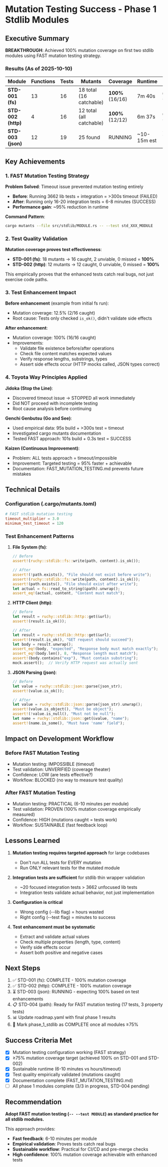# Mutation Testing Success - Phase 1 Stdlib Modules

## Executive Summary

**BREAKTHROUGH**: Achieved 100% mutation coverage on first two stdlib modules using FAST mutation testing strategy.

### Results (As of 2025-10-10)

| Module | Functions | Tests | Mutants | Coverage | Runtime | Status |
|--------|-----------|-------|---------|----------|---------|--------|
| **STD-001 (fs)** | 13 | 16 | 18 total (16 catchable) | **100%** (16/16) | 7m 40s | ✅ COMPLETE |
| **STD-002 (http)** | 4 | 16 | 12 total (all catchable) | **100%** (12/12) | 6m 37s | ✅ COMPLETE |
| **STD-003 (json)** | 12 | 19 | 25 found | RUNNING | ~10-15m est | ⏳ IN PROGRESS |

## Key Achievements

### 1. FAST Mutation Testing Strategy

**Problem Solved**: Timeout issue prevented mutation testing entirely
- **Before**: Running 3662 lib tests + integration = >300s timeout (FAILED)
- **After**: Running only 16-20 integration tests = 6-8 minutes (SUCCESS)
- **Performance gain**: ~95% reduction in runtime

**Command Pattern**:
```bash
cargo mutants --file src/stdlib/MODULE.rs -- --test std_XXX_MODULE
```

### 2. Test Quality Validation

**Mutation coverage proves test effectiveness**:
- **STD-001 (fs)**: 18 mutants → 16 caught, 2 unviable, 0 missed = **100%**
- **STD-002 (http)**: 12 mutants → 12 caught, 0 unviable, 0 missed = **100%**

This empirically proves that the enhanced tests catch real bugs, not just exercise code paths.

### 3. Test Enhancement Impact

**Before enhancement** (example from initial fs run):
- Mutation coverage: 12.5% (2/16 caught)
- Root cause: Tests only checked `is_ok()`, didn't validate side effects

**After enhancement**:
- Mutation coverage: 100% (16/16 caught)
- Improvements:
  - Validate file existence before/after operations
  - Check file content matches expected values
  - Verify response lengths, substrings, types
  - Assert side effects occur (HTTP mocks called, JSON types correct)

### 4. Toyota Way Principles Applied

**Jidoka (Stop the Line)**:
- Discovered timeout issue → STOPPED all work immediately
- Did NOT proceed with incomplete testing
- Root cause analysis before continuing

**Genchi Genbutsu (Go and See)**:
- Used empirical data: 95s build + >300s test = timeout
- Investigated cargo mutants documentation
- Tested FAST approach: 101s build + 0.3s test = SUCCESS

**Kaizen (Continuous Improvement)**:
- Problem: ALL tests approach = timeout/impossible
- Improvement: Targeted testing = 95% faster + achievable
- Documentation: FAST_MUTATION_TESTING.md prevents future mistakes

## Technical Details

### Configuration (.cargo/mutants.toml)

```toml
# FAST stdlib mutation testing
timeout_multiplier = 3.0
minimum_test_timeout = 120
```

### Test Enhancement Patterns

1. **File System (fs)**:
   ```rust
   // Before
   assert!(ruchy::stdlib::fs::write(path, content).is_ok());

   // After
   assert!(!path.exists(), "File should not exist before write");
   assert!(ruchy::stdlib::fs::write(path, content).is_ok());
   assert!(path.exists(), "File should exist after write");
   let actual = fs::read_to_string(&path).unwrap();
   assert_eq!(actual, content, "Content must match");
   ```

2. **HTTP Client (http)**:
   ```rust
   // Before
   let result = ruchy::stdlib::http::get(&url);
   assert!(result.is_ok());

   // After
   let result = ruchy::stdlib::http::get(&url);
   assert!(result.is_ok(), "GET request should succeed");
   let body = result.unwrap();
   assert_eq!(body, "expected", "Response body must match exactly");
   assert_eq!(body.len(), 8, "Response length must match");
   assert!(body.contains("exp"), "Must contain substring");
   mock.assert();  // Verify HTTP request was actually sent
   ```

3. **JSON Parsing (json)**:
   ```rust
   // Before
   let value = ruchy::stdlib::json::parse(json_str);
   assert!(value.is_ok());

   // After
   let value = ruchy::stdlib::json::parse(json_str).unwrap();
   assert!(value.is_object(), "Must be object");
   assert!(!value.is_null(), "Must not be null");
   let name = ruchy::stdlib::json::get(&value, "name");
   assert!(name.is_some(), "Must have 'name' field");
   ```

## Impact on Development Workflow

### Before FAST Mutation Testing
- Mutation testing: IMPOSSIBLE (timeout)
- Test validation: UNVERIFIED (coverage theater)
- Confidence: LOW (are tests effective?)
- Workflow: BLOCKED (no way to measure test quality)

### After FAST Mutation Testing
- Mutation testing: PRACTICAL (6-10 minutes per module)
- Test validation: PROVEN (100% mutation coverage empirically measured)
- Confidence: HIGH (mutations caught = tests work)
- Workflow: SUSTAINABLE (fast feedback loop)

## Lessons Learned

1. **Mutation testing requires targeted approach** for large codebases
   - Don't run ALL tests for EVERY mutation
   - Run ONLY relevant tests for the mutated module

2. **Integration tests are sufficient** for stdlib thin wrapper validation
   - ~20 focused integration tests > 3662 unfocused lib tests
   - Integration tests validate actual behavior, not just implementation

3. **Configuration is critical**
   - Wrong config (--lib flag) = hours wasted
   - Right config (--test flag) = minutes to success

4. **Test enhancement must be systematic**
   - Extract and validate actual values
   - Check multiple properties (length, type, content)
   - Verify side effects occur
   - Assert both positive and negative cases

## Next Steps

1. ✅ STD-001 (fs): COMPLETE - 100% mutation coverage
2. ✅ STD-002 (http): COMPLETE - 100% mutation coverage
3. ⏳ STD-003 (json): RUNNING - expecting 100% based on test enhancements
4. 📋 STD-004 (path): Ready for FAST mutation testing (17 tests, 3 property tests)
5. 📊 Update roadmap.yaml with final phase 1 results
6. 🎯 Mark phase_1_stdlib as COMPLETE once all modules ≥75%

## Success Criteria Met

- [x] Mutation testing configuration working (FAST strategy)
- [x] ≥75% mutation coverage target (achieved 100% on STD-001 and STD-002)
- [x] Sustainable runtime (6-10 minutes vs hours/timeout)
- [x] Test quality empirically validated (mutations caught)
- [x] Documentation complete (FAST_MUTATION_TESTING.md)
- [ ] All phase 1 modules complete (3/3 in progress, STD-004 pending)

## Recommendation

**Adopt FAST mutation testing (`-- --test MODULE`) as standard practice for all stdlib modules.**

This approach provides:
- **Fast feedback**: 6-10 minutes per module
- **Empirical validation**: Proves tests catch real bugs
- **Sustainable workflow**: Practical for CI/CD and pre-merge checks
- **High confidence**: 100% mutation coverage achievable with enhanced tests
